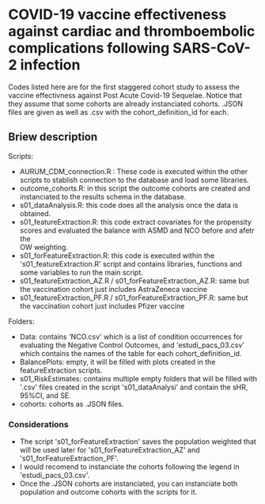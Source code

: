 # COVID-19 vaccine effectiveness against cardiac and thromboembolic complications following SARS-CoV-2 infection
Codes listed here are for the first staggered cohort study to assess the vaccine effectivness against Post Acute Covid-19 Sequelae. Notice that they assume that some cohorts are already instanciated cohorts. .JSON files are given as well as .csv with the cohort_definition_id for each.

## Briew description
Scripts:
  - AURUM_CDM_connection.R : These code is executed within the other scripts to stablish connection to the database and load some libraries.
  - outcome_cohorts.R: in this script the outcome cohorts are created and instanciated to the results schema in the database.
  - s01_dataAnalysis.R: this code does all the analysis once the data is obtained.
  - s01_featureExtraction.R: this code extract covariates for the propensity scores and evaluated the balance with ASMD and NCO before and afetr the        
                             OW weighting.
  - s01_forFeatureExtraction.R: this code is executed within the 's01_featureExtraction.R' script and contains libraries, functions and some 
                                variables to run the main script.
  - s01_featureExtraction_AZ.R / s01_forFeatureExtraction_AZ.R: same but the vaccination cohort just includes AstraZeneca vaccine  
  - s01_featureExtraction_PF.R / s01_forFeatureExtraction_PF.R: same but the vaccination cohort just includes Pfizer vaccine    
  
 Folders: 
  - Data: contains 'NCO.csv' which is a list of condition occurrences for evaluating the Negative Control Outcomes, and 'estudi_pacs_03.csv' which 
    contains the names of the table for each cohort_definition_id.
  - BalancePlots: empty, it will be filled with plots created in the featureExtraction scripts.
  - s01_RiskEstimates: contains multiple empty folders that will be filled with '.csv' files created in the script 's01_dataAnalysi' and contain the
                       sHR, 95%CI, and SE.
  - cohorts: cohorts as .JSON files.
 
  ### Considerations
  - The script 's01_forFeatureExtraction' saves the population weighted that will be used later for 's01_forFeatureExtraction_AZ' and 
    's01_forFeatureExtraction_PF'.
  - I would recomend to instanciate the cohorts following the legend in 'estudi_pacs_03.csv'.
  - Once the .JSON cohorts are instanciated, you can instanciate both population and outcome cohorts with the scripts for it. 
